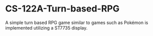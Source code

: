 # CS-122A-Turn-based-RPG
A simple turn based RPG game similar to games such as Pokémon is implemented utilizing a ST7735 display.
